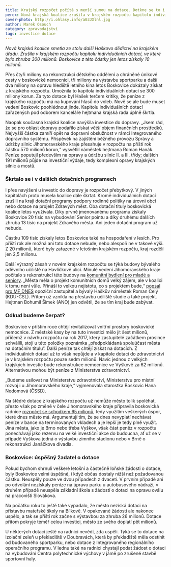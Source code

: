 ```yaml
---
title: Krajský rozpočet počítá s menší sumou na dotace. Dotkne se to i Boskovic
perex: Nová krajská koalice zrušila v krajském rozpočtu kapitolu individuálních dotací, ve které bylo zhruba 300 milionů. Boskovice z této částky jen letos získaly 10 milionů.
cover-photo: http://i.ohlasy.info/a03JXlnl.jpg
author: Marek Osouch
category: zpravodajství
tags: investice dotace
---
```


*Nová krajská koalice smetla ze stolu další Haškovo dědictví na krajském úřadu. Zrušila v krajském rozpočtu kapitolu individuálních dotací, ve které bylo zhruba 300 milionů. Boskovice z této částky jen letos získaly 10 milionů.*

Přes čtyři miliony na rekonstrukci dětského oddělení a chráněné únikové cesty v boskovické nemocnici, tři miliony na výstavbu sportparku a další dva miliony na opravu hlediště letního kina letos Boskovice dokázaly získat z krajského rozpočtu. Umožnila to kapitola individuálních dotací se 300 miliony korun. Za tyto dotace byl Hašek terčem kritiky, že peníze z krajského rozpočtu má na kupování hlasů do voleb. Nově se ale bude muset vedení Boskovic poohlédnout jinde. Kapitolu individuálních dotací zařazených pod odborem kanceláře hejtmana krajská rada úplně škrtla.

Naopak současná krajská koalice navýšila investice do dopravy. „Jsem rád, že se pro oblast dopravy podařilo získat větší objem finančních prostředků. Nejvyšší částka zamíří opět na dopravní obslužnost v rámci Integrovaného dopravního systému. Příspěvek na zajištění běžného provozu Správy a údržby silnic Jihomoravského kraje přesahuje v rozpočtu na příští rok částku 570 milionů korun,“ vysvětlil náměstek hejtmana Roman Hanák.  Peníze poputují především na opravy a údržbu silnic II. a III. třídy; dalších 191 milionů půjde na investiční výdaje, tedy komplexní opravy krajských silnic a mostů.

### Škrtalo se i v dalších dotačních programech

I přes navýšení u investic do dopravy je rozpočet přebytkový. V jiných kapitolách proto musela koalice dále škrtat. Kromě individuálních dotací zrušili na kraji dotační programy podpory rodinné politiky na úrovni obcí nebo dotace na projekt Zdravých měst. Oba dotační tituly boskovická koalice letos využívala. Díky prvně jmenovanému programu získaly Boskovice 20 tisíc na vybudování Senior pointu a díky druhému dalších zhruba 13 tisíc na projekt Zdravého města. Ani jeden dotační program už nebude.

Částku 109 tisíc získaly letos Boskovice také na hospodaření v lesích. Pro příští rok ale možná ani tato dotace nebude, nebo alespoň ne v takové výši. Z 20 milionů, které byly zařazené v letošním krajském rozpočtu, kraj rozdělí jen 2,5 milionu.

Další výrazný zásah v novém krajském rozpočtu se týká budovy bývalého oděvního učiliště na Havlíčkově ulici. Minulé vedení Jihomoravského kraje počítalo s rekonstrukcí této budovy na [komunitní bydlení pro mladé a seniory](http://www.ohlasy.info/clanky/2015/10/komunitni-dum-havlickova.html). „Města měla o projekt komunitních domů velký zájem, ale v koalici k tomu není vůle. Přináší to velkou nejistotu, co s projektem bude,“ [popsal pro MF DNES](http://brno.idnes.cz/nova-jihomoravska-koalice-rozmetala-haskovy-dotace-i-projekty-lidovcu-13d-/brno-zpravy.aspx?c=A161216_2293090_brno-zpravy_duch) opoziční zastupitel a bývalý Haškův náměstek Roman Celý (KDU-ČSL). Přitom už vznikla na přestavbu učiliště studie a také projekt. Hejtman Bohumil Šimek (ANO) jen odvětil, že se tím kraj bude zabývat.

### Odkud budeme čerpat?

Boskovice v příštím roce chtějí revitalizovat vnitřní prostory boskovické nemocnice. Z městské kasy by na tuto investici mělo jít šest milionů, přičemž v návrhu rozpočtu na rok 2017, který zastupitelé začátkem prosince schválili, stojí u této položky poznámka „předpokládaná spoluúčast města na dotačním titulu“. Další peníze tak chtějí získat na dotacích. Z individuálních dotací už to však nepůjde a v kapitole dotací do zdravotnictví je v krajském rozpočtu pouze sedm milionů. Navíc jednou z velkých krajských investic bude rekonstrukce nemocnice ve Vyškově za 62 milionů. Alternativou mohou být peníze z Ministerstva zdravotnictví.

„Budeme usilovat na Ministerstvu zdravotnictví, Ministerstvu pro místní rozvoj i u Jihomoravského kraje,“ vyjmenovala starostka Boskovic Hana Nedomová (ČSSD).

Na štědré dotace z krajského rozpočtu už nemůže město tolik spoléhat, přesto však po změně v čele Jihomoravského kraje připravila boskovická radnice [rozpočet se schodkem 65 milionů](http://www.ohlasy.info/clanky/2016/11/novy-rozpocet.html), tedy využitím veškerých úspor, které dnes město má. Argumentují tím, že se dnes nevyplatí nechávat peníze v bance na termínovaných vkladech a je lepší je tedy plně využít. Jiná města, jako je Brno nebo třeba Vyškov, však část peněz v rozpočtu ponechávají jako rezervu na velké investiční akce do budoucna, ať už se v případě Vyškova jedná o výstavbu zimního stadionu nebo v Brně o rekonstrukci Janáčkova divadla. 

### Boskovice: úspěšný žadatel o dotace

Pokud bychom shrnuli veškeré letošní a částečně loňské žádosti o dotace, byly Boskovice velmi úspěšné, i když občas dostaly nižší než požadovanou částku. Neuspěly pouze ve dvou případech z dvaceti. V prvním případě ani po odvolání nezískaly peníze na úpravu parku u autobusového nádraží, v druhém případě neuspěla základní škola s žádostí o dotaci na opravu oválu na pracovišti Slovákova.

Na počátku roku to ještě také vypadalo, že město nezíská dotaci na přístavbu mateřské školy na Bílkově. V opakované žádosti ale nakonec uspělo, a tak se příští rok začne s výstavbou za zhruba 26 milionů. Dotace přitom pokryje téměř celou investici, město ze svého doplatí pět milionů. 

U některých dotací ještě na radnici nevědí, zda uspěli. Týká se to dotace na izolační zeleň u překladiště v Doubravách, která by překladiště měla odstínit od budovaného sportparku, nebo dotace z Integrovaného regionálního operačního programu. V lednu také na radnici chystají podat žádost o dotaci na vybudování Centra polytechnické výchovy v jámě po zrušené stavbě sportovní haly.
